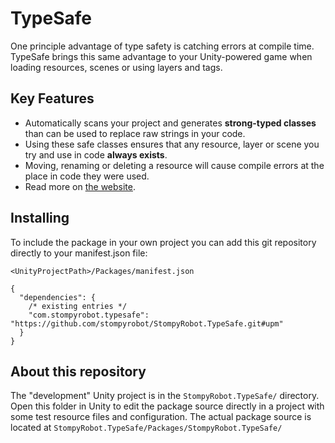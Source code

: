 TypeSafe
=====

One principle advantage of type safety is catching errors at compile time.
TypeSafe brings this same advantage to your Unity-powered game when loading resources, scenes or using layers and tags.

Key Features
----

- Automatically scans your project and generates **strong-typed classes** than can be used to replace raw strings in your code.
- Using these safe classes ensures that any resource, layer or scene you try and use in code **always exists**.
- Moving, renaming or deleting a resource will cause compile errors at the place in code they were used.
- Read more on [the website](https://stompyrobot.uk/tools/typesafe/).

Installing
----

To include the package in your own project you can add this git repository directly to your manifest.json file:

`<UnityProjectPath>/Packages/manifest.json`
```
{
  "dependencies": {
    /* existing entries */
    "com.stompyrobot.typesafe": "https://github.com/stompyrobot/StompyRobot.TypeSafe.git#upm"
  }
}
```


About this repository
----

The "development" Unity project is in the `StompyRobot.TypeSafe/` directory. Open this folder in Unity to edit the package source directly in a project with some test resource files and configuration.
The actual package source is located at `StompyRobot.TypeSafe/Packages/StompyRobot.TypeSafe/`